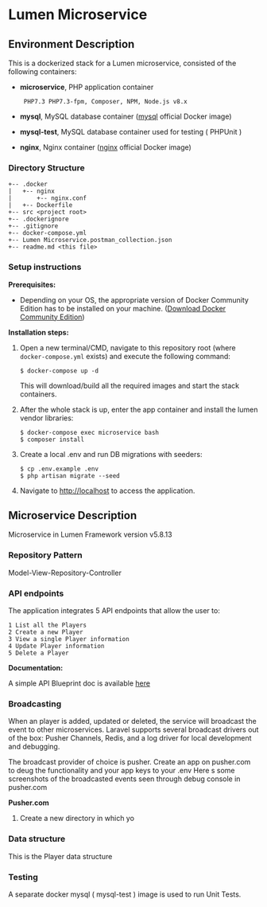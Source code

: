 # Lumen Microservice

## **Environment Description**

This is a dockerized stack for a Lumen microservice, consisted of the following containers:
-  **microservice**, PHP application container

        PHP7.3 PHP7.3-fpm, Composer, NPM, Node.js v8.x
    
-  **mysql**, MySQL database container ([mysql](https://hub.docker.com/_/mysql/) official Docker image)
-  **mysql-test**, MySQL database container used for testing ( PHPUnit )
-  **nginx**, Nginx container ([nginx](https://hub.docker.com/_/nginx/) official Docker image)

### **Directory Structure**
```
+-- .docker
|   +-- nginx
|       +-- nginx.conf
|   +-- Dockerfile
+-- src <project root>
+-- .dockerignore
+-- .gitignore
+-- docker-compose.yml
+-- Lumen Microservice.postman_collection.json
+-- readme.md <this file>
```

### **Setup instructions**

**Prerequisites:** 

* Depending on your OS, the appropriate version of Docker Community Edition has to be installed on your machine.  ([Download Docker Community Edition](https://hub.docker.com/search/?type=edition&offering=community))

**Installation steps:** 

1. Open a new terminal/CMD, navigate to this repository root (where `docker-compose.yml` exists) and execute the following command:

    ```
    $ docker-compose up -d
    ```

    This will download/build all the required images and start the stack containers.

2. After the whole stack is up, enter the app container and install the lumen vendor libraries:

    ```
    $ docker-compose exec microservice bash
    $ composer install
    ```

2. Create a local .env and run DB migrations with seeders:

    ```
    $ cp .env.example .env
    $ php artisan migrate --seed
    ```

3. Navigate to [http://localhost](http://localhost) to access the application.

## **Microservice Description**

Microservice in Lumen Framework version v5.8.13

### **Repository Pattern**

Model-View-Repository-Controller

### **API endpoints**

The application integrates 5 API endpoints that allow the user to:

    1 List all the Players
    2 Create a new Player
    3 View a single Player information
    4 Update Player information
    5 Delete a Player

**Documentation:**

A simple API Blueprint doc is available [here](https://lumenmicroserviceapis.docs.apiary.io/)

### **Broadcasting**

When an player is added, updated or deleted, the service will broadcast the event to other microservices.
Laravel supports several broadcast drivers out of the box: Pusher Channels, Redis, and a log driver for local development and debugging.

The broadcast provider of choice is pusher.
Create an app on pusher.com to deug the functionality and your app keys to your .env 
Here s some screenshots of the broadcasted events seen through debug console in pusher.com

**Pusher.com** 

1. Create a new directory in which yo

### **Data structure**

This is the Player data structure



### **Testing**
A separate docker mysql ( mysql-test ) image is used to run Unit Tests.

